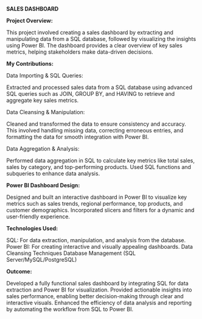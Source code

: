 **SALES DASHBOARD**

**Project Overview:**

This project involved creating a sales dashboard by extracting and manipulating data from a SQL database, followed by visualizing the insights using Power BI. The dashboard provides a clear overview of key sales metrics, helping stakeholders make data-driven decisions.

**My Contributions:**

Data Importing & SQL Queries:

Extracted and processed sales data from a SQL database using advanced SQL queries such as JOIN, GROUP BY, and HAVING to retrieve and aggregate key sales metrics.

Data Cleansing & Manipulation:

Cleaned and transformed the data to ensure consistency and accuracy. This involved handling missing data, correcting erroneous entries, and formatting the data for smooth integration with Power BI.

Data Aggregation & Analysis:

Performed data aggregation in SQL to calculate key metrics like total sales, sales by category, and top-performing products. Used SQL functions and subqueries to enhance data analysis.

**Power BI Dashboard Design:**

Designed and built an interactive dashboard in Power BI to visualize key metrics such as sales trends, regional performance, top products, and customer demographics. Incorporated slicers and filters for a dynamic and user-friendly experience.

**Technologies Used:**

SQL: For data extraction, manipulation, and analysis from the database.
Power BI: For creating interactive and visually appealing dashboards.
Data Cleansing Techniques
Database Management (SQL Server/MySQL/PostgreSQL)


**Outcome:**

Developed a fully functional sales dashboard by integrating SQL for data extraction and Power BI for visualization.
Provided actionable insights into sales performance, enabling better decision-making through clear and interactive visuals.
Enhanced the efficiency of data analysis and reporting by automating the workflow from SQL to Power BI.
